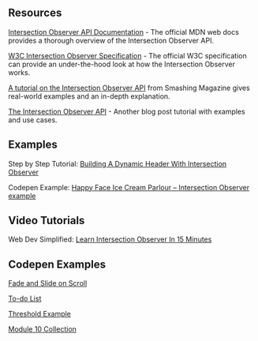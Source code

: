 ## Resources

[Intersection Observer API Documentation](https://developer.mozilla.org/en-US/docs/Web/API/Intersection_Observer_API) - The official MDN web docs provides a thorough overview of the Intersection Observer API.

[W3C Intersection Observer Specification](https://w3c.github.io/IntersectionObserver/) - The official W3C specification can provide an under-the-hood look at how the Intersection Observer works.

[A tutorial on the Intersection Observer API](https://www.smashingmagazine.com/2018/01/deferring-lazy-loading-intersection-observer-api/) from Smashing Magazine gives real-world examples and an in-depth explanation.

[The Intersection Observer API](https://blog.arnellebalane.com/the-intersection-observer-api-d441be0b088d) - Another blog post tutorial with examples and use cases.

## Examples

Step by Step Tutorial: [Building A Dynamic Header With Intersection Observer](https://www.smashingmagazine.com/2021/07/dynamic-header-intersection-observer/)

Codepen Example: [Happy Face Ice Cream Parlour – Intersection Observer example](https://codepen.io/smashingmag/pen/XWRXVXQ)

## Video Tutorials

Web Dev Simplified: [Learn Intersection Observer In 15 Minutes](https://youtu.be/2IbRtjez6ag)

## Codepen Examples
[Fade and Slide on Scroll](https://codepen.io/shafferma08/pen/gOQRvzQ)

[To-do List](https://codepen.io/shafferma08/pen/mdQwXmK)

[Threshold Example](https://codepen.io/shafferma08/pen/qBQjxdR)

[Module 10 Collection](https://codepen.io/collection/eJjGOw)
